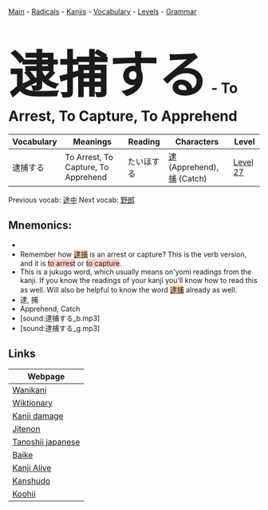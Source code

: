 <style> bigfont {font-size: 100px}</style>
[Main](../README.md) -
[Radicals](../radicals.md) -
[Kanjis](../kanjis.md) -
[Vocabulary](../vocabulary.md) -
[Levels](../levels.md) -
[Grammar](../grammar.md)
# <bigfont> 逮捕する</bigfont> - To Arrest, To Capture, To Apprehend 

| Vocabulary | Meanings | Reading | Characters | Level |
| --- | --- | --- | --- | --- |
| 逮捕する | To Arrest, To Capture, To Apprehend | たいほする |  [逮](../kanjis/逮.md) (Apprehend), [捕](../kanjis/捕.md) (Catch) | [Level 27](../levels/wk_level27.md) |

Previous vocab: [途中](途中.md) Next vocab: [野郎](野郎.md) 

## Mnemonics:

* 
* Remember how <span style="background-color:#fed8b1"> [逮捕](https://jisho.org/search/逮捕)</span> is an arrest or capture? This is the verb version, and it is <span style="background-color:#ffcccb"> to arrest</span> or <span style="background-color:#ffcccb"> to capture</span>.
* This is a jukugo word, which usually means on'yomi readings from the kanji. If you know the readings of your kanji you'll know how to read this as well. Will also be helpful to know the word <span style="background-color:#fed8b1"> [逮捕](https://jisho.org/search/逮捕)</span> already as well.
* 逮, 捕
* Apprehend, Catch
* [sound:逮捕する_b.mp3]
* [sound:逮捕する_g.mp3]


## Links 

| Webpage |
| --- |
| [Wanikani          ](https://www.wanikani.com/kanji/逮捕する) |
| [Wiktionary        ](https://en.wiktionary.org/wiki/逮捕する) |
| [Kanji damage      ](http://www.kanjidamage.com/kanji/search?utf8=✓&q=逮捕する) |
| [Jitenon           ](https://jitenon.com/kanji/逮捕する) |
| [Tanoshii japanese ](https://www.tanoshiijapanese.com/dictionary/kanji.cfm?k=逮捕する) |
| [Baike             ](https://baike.baidu.com/item/逮捕する) |
| [Kanji Alive       ](https://app.kanjialive.com/逮捕する) |
| [Kanshudo          ](https://www.kanshudo.com/searchmn?q=逮捕する) |
| [Koohii            ](https://kanji.koohii.com/study/kanji/逮捕する) |
